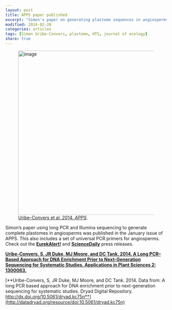```yaml
---
layout: post
title: APPS paper published
excerpt: "Simon's paper on generating plastome sequences in angiosperms."
modified: 2014-02-20
categories: articles
tags: [Simon Uribe-Convers, plastome, HTS, journal of ecology]
share: true
---
```

<figure>
	<a href="{{ site.url }}/images/apps-plastome.jpg"><img src="{{ site.url }}/images/apps-plastome.jpg" alt="image" width="500" height="511"></a>
	<figcaption><a href="{{ site.url }}/images/apps-plastome.jpg" title="Uribe-Convers et al. 2014. <i>APPS</i>">Uribe-Convers et al. 2014. <i>APPS</i></a>.</figcaption>
</figure>

Simon’s paper using long PCR and Illumina sequencing to generate complete plastomes in angiosperms was published in the January issue of APPS. This also includes a set of universal PCR primers for angiosperms. Check out the [**EurekAlert!**](http://www.eurekalert.org/pub_releases/2014-01/ajob-bda010914.php) and [**ScienceDaily**](http://www.sciencedaily.com/releases/2014/01/140109132529.htm) press releases.

[**Uribe-Convers, S, JR Duke, MJ Moore, and DC Tank. 2014. A Long PCR–Based Approach for DNA Enrichment Prior to Next-Generation Sequencing for Systematic Studies. Applications in Plant Sciences 2: 1300063.**](http://www.bioone.org/doi/abs/10.3732/apps.1300063)

[**Uribe-Convers, S, JR Duke, MJ Moore, and DC Tank. 2014. Data from: A long PCR based approach for DNA enrichment prior to next-generation sequencing for systematic studies. Dryad Digital Repository. http://dx.doi.org/10.5061/dryad.kc75n**](http://datadryad.org/resource/doi:10.5061/dryad.kc75n)